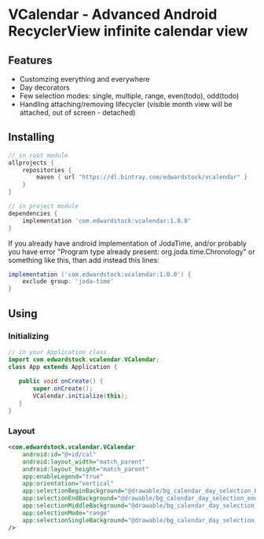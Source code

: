 # VCalendar - Advanced Android RecyclerView infinite calendar view

## Features
 * Customzing everything and everywhere
 * Day decorators
 * Few selection modes: single, multiple, range, even(todo), odd(todo)
 * Handling attaching/removing lifecycler (visible month view will be attached, out of screen - detached)
 
 
## Installing
```groovy
// in root module
allprojects {
    repositories {
        maven { url "https://dl.bintray.com/edwardstock/vcalendar" }
    }
}
```

```groovy
// in project module
dependencies {
    implementation 'com.edwardstock:vcalendar:1.0.0'
}
```

If you already have android implementation of JodaTime, and/or probably you have error "Program type already present: org.joda.time.Chronology" or something like this, than add instead this lines:
```groovy
implementation ('com.edwardstock:vcalendar:1.0.0') {
    exclude group: 'joda-time'
}
```


## Using
 ### Initializing
```java
// in your Application class
import com.edwardstock.vcalendar.VCalendar;
class App extends Application {
    
   public void onCreate() {
       super.onCreate();
       VCalendar.initialize(this);
   } 
}
```

### Layout
```xml
<com.edwardstock.vcalendar.VCalendar
    android:id="@+id/cal"
    android:layout_width="match_parent"
    android:layout_height="match_parent"
    app:enableLegend="true"
    app:orientation="vertical"
    app:selectionBeginBackground="@drawable/bg_calendar_day_selection_begin"
    app:selectionEndBackground="@drawable/bg_calendar_day_selection_end"
    app:selectionMiddleBackground="@drawable/bg_calendar_day_selection_middle"
    app:selectionMode="range"
    app:selectionSingleBackground="@drawable/bg_calendar_day_selection_single"
/>
```